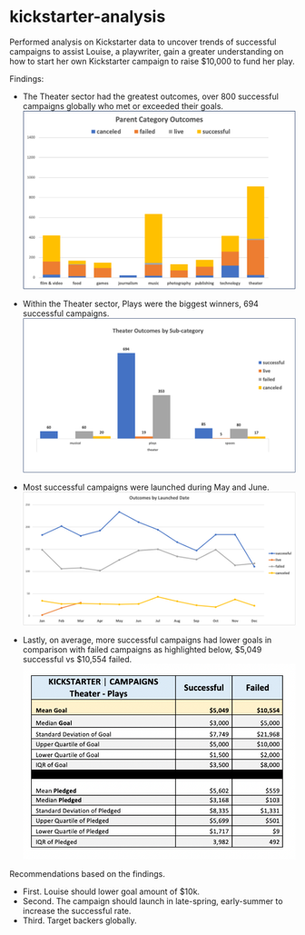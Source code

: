 # kickstarter-analysis
Performed analysis on Kickstarter data to uncover trends of successful campaigns to assist Louise, a playwriter, gain a greater understanding on how to start her own Kickstarter campaign to raise $10,000 to fund her play.

Findings:

- The Theater sector had the greatest outcomes, over 800 successful campaigns globally who met or exceeded their goals.![Parent Category and Outcomes](https://github.com/AQUINT01/kickstarter-analysis/blob/master/Module_1_PivotChart_Parent_Category_Outcomes.png)


- Within the Theater sector, Plays were the biggest winners, 694 successful campaigns.![Theater Outcomes by Subcategory](https://github.com/AQUINT01/kickstarter-analysis/blob/master/Module_1_Theater_Outcomes_by_subcategory_bar_graph.png)


- Most successful campaigns were launched during May and June.![Launched Date and Outcomes](https://github.com/AQUINT01/kickstarter-analysis/blob/master/Module_1_Launched_Date_Outcomes_line_graph.png)


- Lastly, on average, more successful campaigns had lower goals in comparison with failed campaigns as highlighted below, $5,049 successful  vs $10,554 failed.![Launched Date and Outcomes]( https://github.com/AQUINT01/kickstarter-analysis/blob/master/Module_1_Kickstarter%20Campaign%20Statsv2.png)


Recommendations based on the findings.

- First. Louise should lower goal amount of $10k.
- Second. The campaign should launch in late-spring, early-summer to increase the successful rate.
- Third. Target backers globally. 

